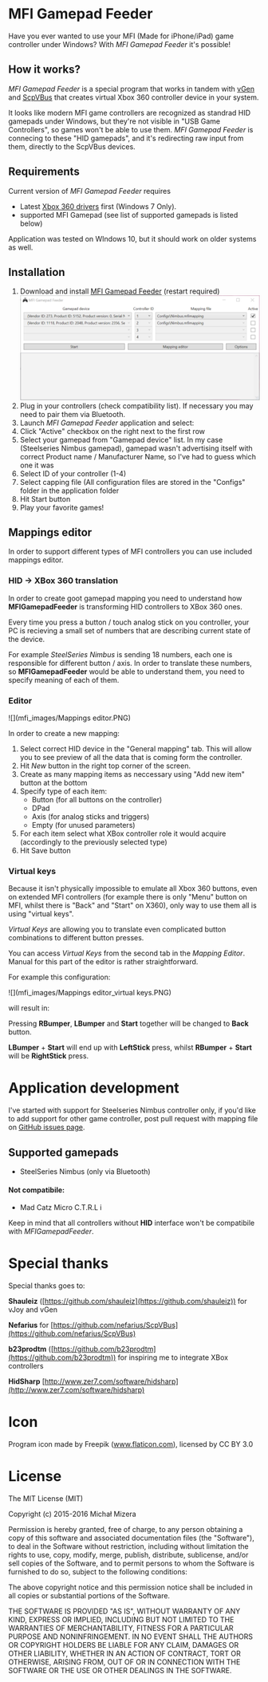 # MFI Gamepad Feeder

Have you ever wanted to use your MFI (Made for iPhone/iPad) game controller under Windows? With *MFI Gamepad Feeder* it's possible!

## How it works?

*MFI Gamepad Feeder* is a special program that works in tandem with [vGen](https://github.com/shauleiz/vGen) and [ScpVBus](https://github.com/shauleiz/ScpVBus) that creates virtual Xbox 360 controller device in your system.

It looks like modern MFI game controllers are recognized as standrad HID gamepads under Windows, but they're not visible in "USB Game Controllers", so games won't be able to use them. *MFI Gamepad Feeder* is connecing to these "HID gamepads", and it's redirecting raw input from them, directly to the ScpVBus devices.

## Requirements

Current version of *MFI Gamepad Feeder* requires

* Latest [Xbox 360 drivers](https://www.microsoft.com/accessories/pl-pl/d/xbox-360-controller-for-windows) first (Windows 7 Only).
* supported MFI Gamepad (see list of supported gamepads is listed below)

Application was tested on WIndows 10, but it should work on older systems as well.

## Installation

1. Download and install [MFI Gamepad Feeder](https://github.com/Axadiw/MFIGamepadFeeder/releases/latest "MFI Gamepad Feeder") (restart required)
![](mfi_images/MainScreen.PNG)
2. Plug in your controllers (check compatibility list). If necessary you may need to pair them via Bluetooth.
2. Launch *MFI Gamepad Feeder* application and select:
3. Click "Active" checkbox on the right next to the first row
4. Select your gamepad from "Gamepad device" list. In my case (Steelseries Nimbus gamepad), gamepad wasn't advertising itself with correct Product name / Manufacturer Name, so I've had to guess which one it was
5. Select ID of your controller (1-4)
6. Select capping file (All configuration files are stored in the "Configs" folder in the application folder
7. Hit Start button <br/>
8. Play your favorite games!

## Mappings editor

In order to support different types of MFI controllers you can use included mappings editor.

### HID -> XBox 360 translation

In order to create goot gamepad mapping you need to understand how **MFIGamepadFeeder** is transforming HID controllers to XBox 360 ones.

Every time you press a button / touch analog stick on you controller, your PC is recieving a small set of numbers that are describing current state of the device.

For example *SteelSeries Nimbus* is sending 18 numbers, each one is responsible for different button / axis. In order to translate these numbers, so **MFIGamepadFeeder** would be able to understand them, you need to specify meaning of each of them.

### Editor
![](mfi_images/Mappings editor.PNG)

In order to create a new mapping:

1. Select correct HID device in the "General mapping" tab. This will allow you to see preview of all the data that is coming form the controller.
2. Hit *New* button in the right top corner of the screen.
3. Create as many mapping items as neccessary using "Add new item" button at the bottom
4. Specify type of each item:
	* Button (for all buttons on the controller)
	* DPad
	* Axis (for analog sticks and triggers)
	* Empty (for unused parameters)
5. For each item select what XBox controller role it would acquire (accordingly to the previously selected type)
6. Hit Save button


### Virtual keys

Because it isn't physically impossible to emulate all Xbox 360 buttons, even on extended MFI controllers (for example there is only "Menu" button on MFI, whilst there is "Back" and "Start" on X360), only way to use them all is using "virtual keys".

*Virtual Keys* are allowing you to translate even complicated button combinations to different button presses.

You can access *Virtual Keys* from the second tab in the *Mapping Editor*. Manual for this part of the editor is rather straightforward.

For example this configuration:

![](mfi_images/Mappings editor_virtual keys.PNG)

will result in:

Pressing **RBumper**, **LBumper** and **Start** together will be changed to **Back** button.

**LBumper** + **Start** will end up with **LeftStick** press, whilst **RBumper** + **Start** will be **RightStick** press.

# Application development

I've started with support for Steelseries Nimbus controller only, if you'd like to add support for other game controller, post pull request with mapping file on [GitHub issues page](https://github.com/Axadiw/MFIGamepadFeeder/issues).

## Supported gamepads

* SteelSeries Nimbus (only via Bluetooth)

#### Not compatibile:

* Mad Catz Micro C.T.R.L i

Keep in mind that all controllers without **HID** interface won't be compatibile with *MFIGamepadFeeder*.

# Special thanks

Special thanks goes to:

**Shauleiz** ([https://github.com/shauleiz](https://github.com/shauleiz)) for vJoy and vGen

**Nefarius** for [https://github.com/nefarius/ScpVBus](https://github.com/nefarius/ScpVBus)

**b23prodtm** ([https://github.com/b23prodtm](https://github.com/b23prodtm)) for inspiring me to integrate XBox controllers

**HidSharp** [http://www.zer7.com/software/hidsharp](http://www.zer7.com/software/hidsharp)

# Icon

Program icon made by Freepik (www.flaticon.com), licensed by CC BY 3.0

# License

The MIT License (MIT)

Copyright (c) 2015-2016 Michał Mizera

Permission is hereby granted, free of charge, to any person obtaining a copy of this software and associated documentation files (the "Software"), to deal in the Software without restriction, including without limitation the rights to use, copy, modify, merge, publish, distribute, sublicense, and/or sell copies of the Software, and to permit persons to whom the Software is furnished to do so, subject to the following conditions:

The above copyright notice and this permission notice shall be included in all copies or substantial portions of the Software.

THE SOFTWARE IS PROVIDED "AS IS", WITHOUT WARRANTY OF ANY KIND, EXPRESS OR IMPLIED, INCLUDING BUT NOT LIMITED TO THE WARRANTIES OF MERCHANTABILITY, FITNESS FOR A PARTICULAR PURPOSE AND NONINFRINGEMENT. IN NO EVENT SHALL THE AUTHORS OR COPYRIGHT HOLDERS BE LIABLE FOR ANY CLAIM, DAMAGES OR OTHER LIABILITY, WHETHER IN AN ACTION OF CONTRACT, TORT OR OTHERWISE, ARISING FROM, OUT OF OR IN CONNECTION WITH THE SOFTWARE OR THE USE OR OTHER DEALINGS IN THE SOFTWARE.
